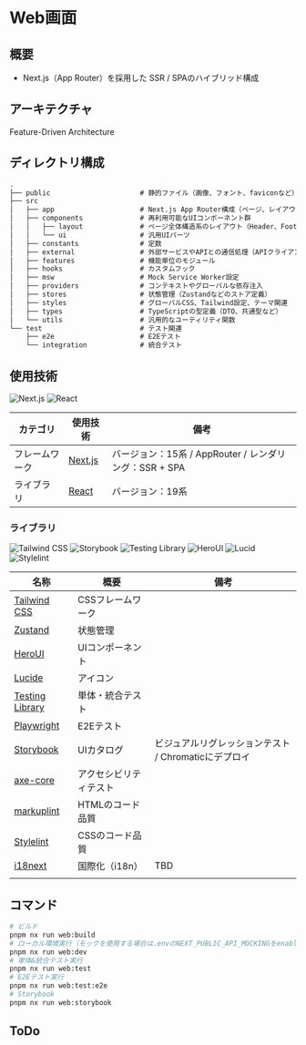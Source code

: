 # Web画面

## 概要

- Next.js（App Router）を採用した SSR / SPAのハイブリッド構成

## アーキテクチャ

Feature-Driven Architecture

## ディレクトリ構成

```txt
.
├── public                      # 静的ファイル（画像、フォント、faviconなど）
├── src
│   ├── app                     # Next.js App Router構成（ページ、レイアウト、ルート設定）
│   ├── components              # 再利用可能なUIコンポーネント群
│   │   ├── layout              # ページ全体構造系のレイアウト（Header、Footerなど）
│   │   └── ui                  # 汎用UIパーツ
│   ├── constants               # 定数
│   ├── external                # 外部サービスやAPIとの通信処理（APIクライアント、外部SDKなど）
│   ├── features                # 機能単位のモジュール
│   ├── hooks                   # カスタムフック
│   ├── msw                     # Mock Service Worker設定
│   ├── providers               # コンテキストやグローバルな依存注入
│   ├── stores                  # 状態管理（Zustandなどのストア定義）
│   ├── styles                  # グローバルCSS、Tailwind設定、テーマ関連
│   ├── types                   # TypeScriptの型定義（DTO、共通型など）
│   └── utils                   # 汎用的なユーティリティ関数
└── test                        # テスト関連
    ├── e2e                     # E2Eテスト
    └── integration             # 統合テスト
```

## 使用技術

![Next.js](https://img.shields.io/badge/Next.js-000000.svg?logo=nextdotjs)
![React](https://img.shields.io/badge/React-white.svg?logo=react)

| カテゴリ       | 使用技術                                      | 備考                                                   |
| -------------- | --------------------------------------------- | ------------------------------------------------------ |
| フレームワーク | [Next.js](https://nextjs.org/docs)            | バージョン：15系 / AppRouter / レンダリング：SSR + SPA |
| ライブラリ     | [React](https://ja.react.dev/reference/react) | バージョン：19系                                       |

### ライブラリ

![Tailwind CSS](https://img.shields.io/badge/Tailwind%20CSS-white.svg?logo=tailwindcss)
![Storybook](https://img.shields.io/badge/Storybook-white.svg?logo=Storybook)
![Testing Library](https://img.shields.io/badge/Testing%20Library-white.svg?logo=testinglibrary)
![HeroUI](https://img.shields.io/badge/HeroUI-000000.svg?logo=HeroUI)
![Lucid](https://img.shields.io/badge/Lucid-282C33.svg?logo=Lucid)
![Stylelint](https://img.shields.io/badge/Stylelint-263238.svg?logo=Stylelint)

| 名称                                                                             | 概要                   | 備考                                                 |
| -------------------------------------------------------------------------------- | ---------------------- | ---------------------------------------------------- |
| [Tailwind CSS](https://tailwindcss.com/docs)                                     | CSSフレームワーク      |                                                      |
| [Zustand](https://zustand.docs.pmnd.rs/getting-started/introduction)             | 状態管理               |                                                      |
| [HeroUI](https://www.heroui.com/docs/)                                           | UIコンポーネント       |                                                      |
| [Lucide](https://lucide.dev/)                                                    | アイコン               |                                                      |
| [Testing Library](https://testing-library.com/docs/react-testing-library/intro/) | 単体・統合テスト       |                                                      |
| [Playwright](https://playwright.dev/docs/intro)                                  | E2Eテスト              |                                                      |
| [Storybook](https://storybook.js.org/docs)                                       | UIカタログ             | ビジュアルリグレッションテスト / Chromaticにデプロイ |
| [axe-core](https://www.deque.com/axe/core-documentation/)                        | アクセシビリティテスト |                                                      |
| [markuplint](https://markuplint.dev/)                                            | HTMLのコード品質       |                                                      |
| [Stylelint](https://stylelint.io/)                                               | CSSのコード品質        |                                                      |
| [i18next](https://www.i18next.com/)                                              | 国際化（i18n）         | TBD                                                  |
|                                                                                  |                        |                                                      |

## コマンド

``` bash
# ビルド
pnpm nx run web:build
# ローカル環境実行（モックを使用する場合は.envのNEXT_PUBLIC_API_MOCKINGをenabledに設定）
pnpm nx run web:dev
# 単体&統合テスト実行
pnpm nx run web:test
# E2Eテスト実行
pnpm nx run web:test:e2e
# Storybook
pnpm nx run web:storybook
```

## ToDo
